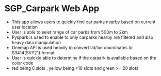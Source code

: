 # SGP_Carpark Web App
- This app allows users to quickly find car parks nearby based on current user location 
- User is able to selet range of car parks from 500m to 2km
- Pyspark is used to enable to only carparks nearby are filtered and also heavy data manipulation 
- Onemap API is used heavily to convert lat/lon coordinates to S3414(SVY21) format
- User is quickly able to determine if the carpark is available based on the color code
- red being 0 slots , yellow being <10 slots and green >= 20 slots 
